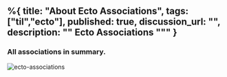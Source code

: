 %{
  title: "About Ecto Associations",
  tags: ["til","ecto"],
  published: true,
  discussion_url: "",
  description: ""
  Ecto Associations
  """
}
---


### All associations in summary.
![ecto-associations](../images/ecto-assoc.png)
